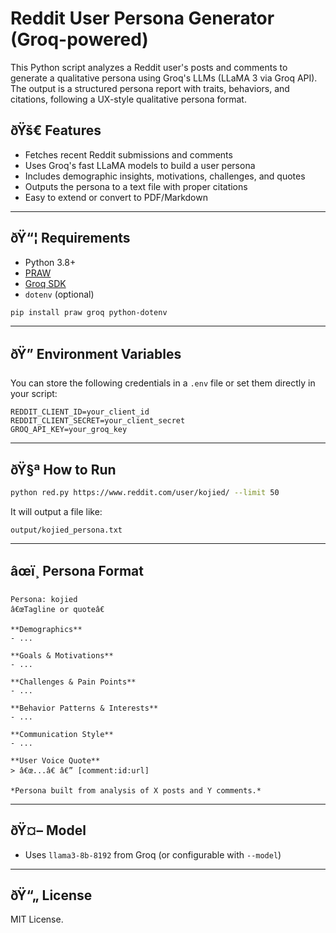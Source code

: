 
# Reddit User Persona Generator (Groq-powered)

This Python script analyzes a Reddit user's posts and comments to generate a qualitative persona using Groq's LLMs (LLaMA 3 via Groq API).  
The output is a structured persona report with traits, behaviors, and citations, following a UX-style qualitative persona format.

## ðŸš€ Features

- Fetches recent Reddit submissions and comments
- Uses Groq's fast LLaMA models to build a user persona
- Includes demographic insights, motivations, challenges, and quotes
- Outputs the persona to a text file with proper citations
- Easy to extend or convert to PDF/Markdown

---

## ðŸ“¦ Requirements

- Python 3.8+
- [PRAW](https://praw.readthedocs.io/)
- [Groq SDK](https://docs.groq.com/)
- `dotenv` (optional)

```bash
pip install praw groq python-dotenv
```

---

## ðŸ” Environment Variables

You can store the following credentials in a `.env` file or set them directly in your script:

```
REDDIT_CLIENT_ID=your_client_id
REDDIT_CLIENT_SECRET=your_client_secret
GROQ_API_KEY=your_groq_key
```

---

## ðŸ§ª How to Run

```bash
python red.py https://www.reddit.com/user/kojied/ --limit 50
```

It will output a file like:

```
output/kojied_persona.txt
```

---

## âœï¸ Persona Format

```
Persona: kojied
â€œTagline or quoteâ€

**Demographics**
- ...

**Goals & Motivations**
- ...

**Challenges & Pain Points**
- ...

**Behavior Patterns & Interests**
- ...

**Communication Style**
- ...

**User Voice Quote**
> â€œ...â€ â€” [comment:id:url]

*Persona built from analysis of X posts and Y comments.*
```

---

## ðŸ¤– Model

- Uses `llama3-8b-8192` from Groq (or configurable with `--model`)

---

## ðŸ“„ License

MIT License.
